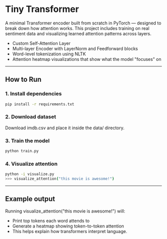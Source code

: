 # Tiny Transformer

A minimal Transformer encoder built from scratch in PyTorch — designed to break down how attention works. This project includes training on real sentiment data and visualizing learned attention patterns across layers.

- Custom Self-Attention Layer
- Multi-layer Encoder with LayerNorm and Feedforward blocks
- Word-level tokenization using NLTK
- Attention heatmap visualizations that show what the model "focuses" on

---

## How to Run

### 1. Install dependencies
```bash
pip install -r requirements.txt
```

### 2. Download dataset
Download imdb.csv and place it inside the data/ directory.

### 3. Train the model
```bash
python train.py
```

### 4. Visualize attention
```bash
python -i visualize.py
>>> visualize_attention("this movie is awesome!")
```

---

## Example output

Running visualize_attention("this movie is awesome!") will:

- Print top tokens each word attends to
- Generate a heatmap showing token-to-token attention
- This helps explain how transformers interpret language.


  
